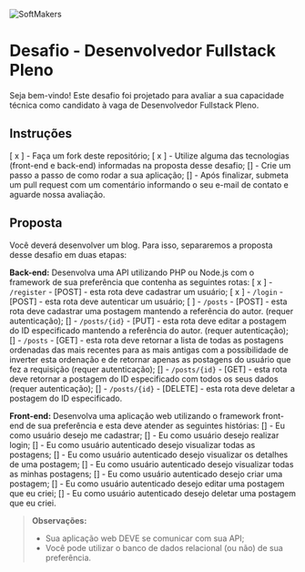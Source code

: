  ![SoftMakers](https://www.softmakers.com.br/assets/img/logotipo14xxhdpi.png)

# Desafio - Desenvolvedor Fullstack Pleno
Seja bem-vindo! Este desafio foi projetado para avaliar a sua capacidade técnica como candidato à vaga de Desenvolvedor Fullstack Pleno.

## Instruções
[ x ] - Faça um fork deste repositório;
[ x ] - Utilize alguma das tecnologias (front-end e back-end) informadas na proposta desse desafio;
[] - Crie um passo a passo de como rodar a sua aplicação;
[] - Após finalizar, submeta um pull request com um comentário informando o seu e-mail de contato e aguarde nossa avaliação.

## Proposta
Você deverá desenvolver um blog. Para isso, separaremos a proposta desse desafio em duas etapas:

**Back-end:**
Desenvolva uma API utilizando PHP ou Node.js com o framework de sua preferência que contenha as seguintes rotas:
[ x ] - `/register` - [POST] - esta rota deve cadastrar um usuário;
[ x ] - `/login` - [POST] - esta rota deve autenticar um usuário;
[  ] - `/posts` - [POST] - esta rota deve cadastrar uma postagem mantendo a referência do autor. (requer autenticação);
[] - `/posts/{id}` - [PUT] - esta rota deve editar a postagem do ID especificado mantendo a referência do autor. (requer autenticação);
[] - `/posts` - [GET] - esta rota deve retornar a lista de todas as postagens ordenadas das mais recentes para as mais antigas com a possibilidade de inverter esta ordenação e de retornar apenas as postagens do usuário que fez a requisição (requer autenticação);
[] - `/posts/{id}` - [GET] - esta rota deve retornar a postagem do ID especificado com todos os seus dados  (requer autenticação);
[] - `/posts/{id}` - [DELETE] - esta rota deve deletar a postagem do ID especificado.

**Front-end:**
Desenvolva uma aplicação web utilizando o framework front-end de sua preferência e esta deve atender as seguintes histórias:
 [] - Eu como usuário desejo me cadastrar;
 [] - Eu como usuário desejo realizar login;
 [] - Eu como usuário autenticado desejo visualizar todas as postagens;
 [] - Eu como usuário autenticado desejo visualizar os detalhes de uma postagem;
 [] - Eu como usuário autenticado desejo visualizar todas as minhas postagens;
 [] - Eu como usuário autenticado desejo criar uma postagem;
 [] - Eu como usuário autenticado desejo editar uma postagem que eu criei;
 [] - Eu como usuário autenticado desejo deletar uma postagem que eu criei.

> **Observações:**
> - Sua aplicação web DEVE se comunicar com sua API;
> - Você pode utilizar o banco de dados relacional (ou não) de sua preferência.
